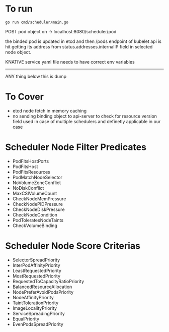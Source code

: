 # To run
```
go run cmd/scheduler/main.go
```

POST pod object on -> localhost:8080/scheduler/pod

the binded pod is updated in etcd and then /pods endpoint of kubelet api is hit getting its address from status.addresses.internalIP field in selected node object.

KNATIVE service yaml file needs to have correct env variables

-------------------------------
ANY thing below this is dump

# To Cover
* etcd node fetch in memory caching
* no sending binding object to api-server to check for resource version field used in case of multiple schedulers and definetly applicable in our case


# Scheduler Node Filter Predicates
* PodFitsHostPorts
* PodFitsHost
* PodFitsResources
* PodMatchNodeSelector
* NoVolumeZoneConflict
* NoDiskConflict
* MaxCSIVolumeCount
* CheckNodeMemPressure
* CheckNodePIDPressure
* CheckNodeDiskPressure
* CheckNodeCondition
* PodToleratesNodeTaints
* CheckVolumeBinding


# Scheduler Node Score Criterias
* SelectorSpreadPriority
* InterPodAffinityPriority
* LeastRequestedPriority
* MostRequestedPriority
* RequestedToCapacityRatioPriority
* BalancedResourceAllocation
* NodePreferAvoidPodsPriority
* NodeAffinityPriority
* TaintTolerationPriority
* ImageLocalityPriority
* ServiceSpreadingPriority
* EqualPriority
* EvenPodsSpreadPriority